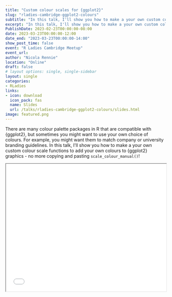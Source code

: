 ```yaml
---
title: "Custom colour scales for {ggplot2}"
slug: "rladies-cambridge-ggplot2-colours"
subtitle: "In this talk, I'll show you how to make a your own custom colour scale functions to add your own colours to {ggplot2} graphics - no more copying and pasting `scale_colour_manual()`!"
excerpt: "In this talk, I'll show you how to make a your own custom colour scale functions to add your own colours to {ggplot2} graphics - no more copying and pasting `scale_colour_manual()`!"
PublishDate: 2023-02-23T00:00:00-08:00
date: 2023-03-23T00:00:00-12:00
date_end: "2023-03-23T00:00:00-14:00"
show_post_time: false
event: "R Ladies Cambridge Meetup"
event_url: 
author: "Nicola Rennie"
location: "Online"
draft: false
# layout options: single, single-sidebar
layout: single
categories:
- RLadies
links:
- icon: download
  icon_pack: fas
  name: Slides
  url: /talks/rladies-cambridge-ggplot2-colours/slides.html
image: featured.png
---
```


There are many colour palette packages in R that are compatible with {ggplot2}, but sometimes you might want to use your own choice of colours. For example, you might want them to match company or university branding guidelines. In this talk, I'll show you how to make a your own custom colour scale functions to add your own colours to {ggplot2} graphics - no more copying and pasting `scale_colour_manual()`!

<p align="center">
<iframe src="/talks/rladies-cambridge-ggplot2-colours/slides.html" width="100%" height = "400px"></iframe>
</p>


